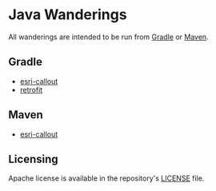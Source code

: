 # Java Wanderings
All wanderings are intended to be run from [Gradle](https://gradle.org/) or [Maven](https://maven.apache.org/). 

## Gradle
- [esri-callout](gradle/esri-callout)
- [retrofit](gradle/retrofit)

## Maven
- [esri-callout](maven/esri-callout)

## Licensing
Apache license is available in the repository's [LICENSE](LICENSE) file.
